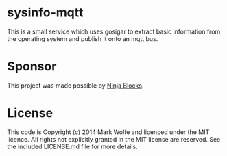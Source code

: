 # sysinfo-mqtt

This is a small service which uses gosigar to extract basic information from the operating system and publish it onto an mqtt bus.

# Sponsor

This project was made possible by [Ninja Blocks](http://ninjablocks.com).

# License

This code is Copyright (c) 2014 Mark Wolfe and licenced under the MIT licence. All rights not explicitly granted in the MIT license are reserved. See the included LICENSE.md file for more details.